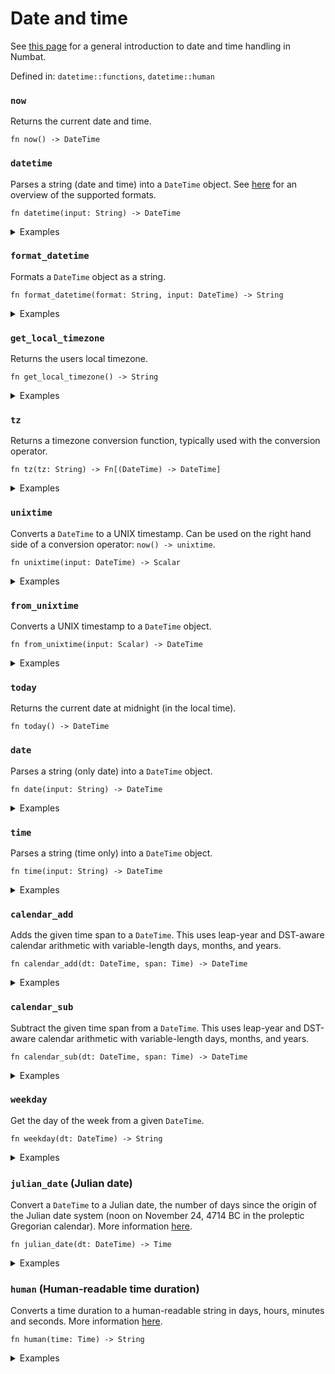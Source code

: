 # Date and time

See [this page](./date-and-time.md) for a general introduction to date and time handling in Numbat.

Defined in: `datetime::functions`, `datetime::human`

### `now`
Returns the current date and time.

```nbt
fn now() -> DateTime
```

</details>

### `datetime`
Parses a string (date and time) into a `DateTime` object. See [here](./date-and-time.md#date-time-formats) for an overview of the supported formats.

```nbt
fn datetime(input: String) -> DateTime
```

<details>
<summary>Examples</summary>

* <a href="https://numbat.dev/?q=datetime%28%222022%2D07%2D20T21%3A52%2B0200%22%29"><i class="fa fa-play"></i> Run this example</a>

  ```nbt
    >>> datetime("2022-07-20T21:52+0200")
    
      datetime("2022-07-20T21:52+0200")
    
        = 2022-07-20 19:52:00 UTC    [DateTime]
    
  ```
* <a href="https://numbat.dev/?q=datetime%28%222022%2D07%2D20%2021%3A52%20Europe%2FBerlin%22%29"><i class="fa fa-play"></i> Run this example</a>

  ```nbt
    >>> datetime("2022-07-20 21:52 Europe/Berlin")
    
      datetime("2022-07-20 21:52 Europe/Berlin")
    
        = 2022-07-20 21:52:00 CEST (UTC +02), Europe/Berlin    [DateTime]
    
  ```
* <a href="https://numbat.dev/?q=datetime%28%222022%2F07%2F20%2009%3A52%20PM%20%2B0200%22%29"><i class="fa fa-play"></i> Run this example</a>

  ```nbt
    >>> datetime("2022/07/20 09:52 PM +0200")
    
      datetime("2022/07/20 09:52 PM +0200")
    
        = 2022-07-20 21:52:00 (UTC +02)    [DateTime]
    
  ```
</details>

### `format_datetime`
Formats a `DateTime` object as a string.

```nbt
fn format_datetime(format: String, input: DateTime) -> String
```

<details>
<summary>Examples</summary>

* <a href="https://numbat.dev/?q=format%5Fdatetime%28%22This%20is%20a%20date%20in%20%25B%20in%20the%20year%20%25Y%2E%22%2C%20datetime%28%222022%2D07%2D20%2021%3A52%20%2B0200%22%29%29"><i class="fa fa-play"></i> Run this example</a>

  ```nbt
    >>> format_datetime("This is a date in %B in the year %Y.", datetime("2022-07-20 21:52 +0200"))
    
      format_datetime("This is a date in %B in the year %Y.", datetime("2022-07-20 21:52 +0200"))
    
        = "This is a date in July in the year 2022."    [String]
    
  ```
</details>

### `get_local_timezone`
Returns the users local timezone.

```nbt
fn get_local_timezone() -> String
```

<details>
<summary>Examples</summary>

* <a href="https://numbat.dev/?q=get%5Flocal%5Ftimezone%28%29"><i class="fa fa-play"></i> Run this example</a>

  ```nbt
    >>> get_local_timezone()
    
      get_local_timezone()
    
        = "UTC"    [String]
    
  ```
</details>

### `tz`
Returns a timezone conversion function, typically used with the conversion operator.

```nbt
fn tz(tz: String) -> Fn[(DateTime) -> DateTime]
```

<details>
<summary>Examples</summary>

* <a href="https://numbat.dev/?q=datetime%28%222022%2D07%2D20%2021%3A52%20%2B0200%22%29%20%2D%3E%20tz%28%22Europe%2FAmsterdam%22%29"><i class="fa fa-play"></i> Run this example</a>

  ```nbt
    >>> datetime("2022-07-20 21:52 +0200") -> tz("Europe/Amsterdam")
    
      tz("Europe/Amsterdam")(datetime("2022-07-20 21:52 +0200"))
    
        = 2022-07-20 21:52:00 CEST (UTC +02), Europe/Amsterdam    [DateTime]
    
  ```
* <a href="https://numbat.dev/?q=datetime%28%222022%2D07%2D20%2021%3A52%20%2B0200%22%29%20%2D%3E%20tz%28%22Asia%2FTaipei%22%29"><i class="fa fa-play"></i> Run this example</a>

  ```nbt
    >>> datetime("2022-07-20 21:52 +0200") -> tz("Asia/Taipei")
    
      tz("Asia/Taipei")(datetime("2022-07-20 21:52 +0200"))
    
        = 2022-07-21 03:52:00 CST (UTC +08), Asia/Taipei    [DateTime]
    
  ```
</details>

### `unixtime`
Converts a `DateTime` to a UNIX timestamp. Can be used on the right hand side of a conversion operator: `now() -> unixtime`.

```nbt
fn unixtime(input: DateTime) -> Scalar
```

<details>
<summary>Examples</summary>

* <a href="https://numbat.dev/?q=datetime%28%222022%2D07%2D20%2021%3A52%20%2B0200%22%29%20%2D%3E%20unixtime"><i class="fa fa-play"></i> Run this example</a>

  ```nbt
    >>> datetime("2022-07-20 21:52 +0200") -> unixtime
    
      unixtime(datetime("2022-07-20 21:52 +0200"))
    
        = 1_658_346_720
    
  ```
</details>

### `from_unixtime`
Converts a UNIX timestamp to a `DateTime` object.

```nbt
fn from_unixtime(input: Scalar) -> DateTime
```

<details>
<summary>Examples</summary>

* <a href="https://numbat.dev/?q=from%5Funixtime%282%5E31%29"><i class="fa fa-play"></i> Run this example</a>

  ```nbt
    >>> from_unixtime(2^31)
    
      from_unixtime(2^31)
    
        = 2038-01-19 03:14:08 UTC    [DateTime]
    
  ```
</details>

### `today`
Returns the current date at midnight (in the local time).

```nbt
fn today() -> DateTime
```

</details>

### `date`
Parses a string (only date) into a `DateTime` object.

```nbt
fn date(input: String) -> DateTime
```

<details>
<summary>Examples</summary>

* <a href="https://numbat.dev/?q=date%28%222022%2D07%2D20%22%29"><i class="fa fa-play"></i> Run this example</a>

  ```nbt
    >>> date("2022-07-20")
    
      date("2022-07-20")
    
        = 2022-07-20 00:00:00 UTC    [DateTime]
    
  ```
</details>

### `time`
Parses a string (time only) into a `DateTime` object.

```nbt
fn time(input: String) -> DateTime
```

<details>
<summary>Examples</summary>

* <a href="https://numbat.dev/?q=time%28%2221%3A52%22%29"><i class="fa fa-play"></i> Run this example</a>

  ```nbt
    >>> time("21:52")
    
      time("21:52")
    
        = 2024-09-15 21:52:00 UTC    [DateTime]
    
  ```
</details>

### `calendar_add`
Adds the given time span to a `DateTime`. This uses leap-year and DST-aware calendar arithmetic with variable-length days, months, and years.

```nbt
fn calendar_add(dt: DateTime, span: Time) -> DateTime
```

<details>
<summary>Examples</summary>

* <a href="https://numbat.dev/?q=calendar%5Fadd%28datetime%28%222022%2D07%2D20%2021%3A52%20%2B0200%22%29%2C%202%20years%29"><i class="fa fa-play"></i> Run this example</a>

  ```nbt
    >>> calendar_add(datetime("2022-07-20 21:52 +0200"), 2 years)
    
      calendar_add(datetime("2022-07-20 21:52 +0200"), 2 year)
    
        = 2024-07-20 21:52:00 (UTC +02)    [DateTime]
    
  ```
</details>

### `calendar_sub`
Subtract the given time span from a `DateTime`. This uses leap-year and DST-aware calendar arithmetic with variable-length days, months, and years.

```nbt
fn calendar_sub(dt: DateTime, span: Time) -> DateTime
```

<details>
<summary>Examples</summary>

* <a href="https://numbat.dev/?q=calendar%5Fsub%28datetime%28%222022%2D07%2D20%2021%3A52%20%2B0200%22%29%2C%203%20years%29"><i class="fa fa-play"></i> Run this example</a>

  ```nbt
    >>> calendar_sub(datetime("2022-07-20 21:52 +0200"), 3 years)
    
      calendar_sub(datetime("2022-07-20 21:52 +0200"), 3 year)
    
        = 2019-07-20 21:52:00 (UTC +02)    [DateTime]
    
  ```
</details>

### `weekday`
Get the day of the week from a given `DateTime`.

```nbt
fn weekday(dt: DateTime) -> String
```

<details>
<summary>Examples</summary>

* <a href="https://numbat.dev/?q=weekday%28datetime%28%222022%2D07%2D20%2021%3A52%20%2B0200%22%29%29"><i class="fa fa-play"></i> Run this example</a>

  ```nbt
    >>> weekday(datetime("2022-07-20 21:52 +0200"))
    
      weekday(datetime("2022-07-20 21:52 +0200"))
    
        = "Wednesday"    [String]
    
  ```
</details>

### `julian_date` (Julian date)
Convert a `DateTime` to a Julian date, the number of days since the origin of the Julian date system (noon on November 24, 4714 BC in the proleptic Gregorian calendar).
More information [here](https://en.wikipedia.org/wiki/Julian_day).

```nbt
fn julian_date(dt: DateTime) -> Time
```

<details>
<summary>Examples</summary>

* <a href="https://numbat.dev/?q=julian%5Fdate%28datetime%28%222022%2D07%2D20%2021%3A52%20%2B0200%22%29%29"><i class="fa fa-play"></i> Run this example</a>

  ```nbt
    >>> julian_date(datetime("2022-07-20 21:52 +0200"))
    
      julian_date(datetime("2022-07-20 21:52 +0200"))
    
        = 2.45978e+6 day    [Time]
    
  ```
</details>

### `human` (Human-readable time duration)
Converts a time duration to a human-readable string in days, hours, minutes and seconds.
More information [here](https://numbat.dev/doc/date-and-time.html).

```nbt
fn human(time: Time) -> String
```

<details>
<summary>Examples</summary>

* How long is a microcentury?

  <a href="https://numbat.dev/?q=century%2F1e6%20%2D%3E%20human"><i class="fa fa-play"></i> Run this example</a>
  ```nbt
    >>> century/1e6 -> human
    
      human(century / 1_000_000)
    
        = "52 minutes + 35.692505184 seconds"    [String]
    
  ```
</details>

